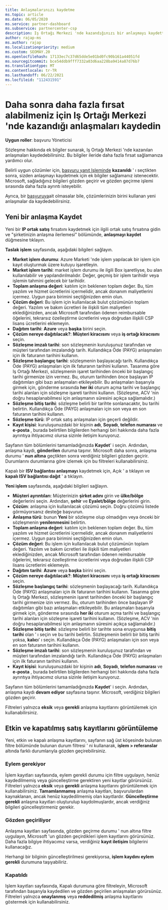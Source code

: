 ```yaml
---
title: Anlaşmalarınızı kaydetme
ms.topic: article
ms.date: 06/05/2020
ms.service: partner-dashboard
ms.subservice: partnercenter-csp
description: Iş Ortağı Merkezi 'nde kazandığınızı bir anlaşmayı kaydettiğinizde, Microsoft 'un gelecekte daha fazla fırsat sağlamasına yardımcı olur.
author: rajap-ms
ms.author: rajap
ms.localizationpriority: medium
ms.custom: SEOMAY.20
ms.openlocfilehash: 17133ec7c37d65dde5e01bd0fc90b161a44051fd
ms.sourcegitcommit: bce54ddb9fff7332a03d6aa228ba9414a87d76b7
ms.translationtype: MT
ms.contentlocale: tr-TR
ms.lasthandoff: 06/22/2021
ms.locfileid: "112431591"
---
```

# <a name="register-deals-youve-won-in-partner-center-so-you-can-get-more-opportunities-later"></a>Daha sonra daha fazla fırsat alabilmeniz için Iş Ortağı Merkezi 'nde kazandığı anlaşmaları kaydedin

**Uygun roller**: başvuru Yöneticisi

Sözleşme hakkında ek bilgiler sunarak, Iş Ortağı Merkezi 'nde kazanılan anlaşmaları kaydedebilirsiniz. Bu bilgiler ileride daha fazla fırsat sağlamanıza yardımcı olur.

Belirli uygun çözümler için, [başvuru yanıt Işleminde](manage-leads.md) **kazanıldı** ' ı seçtikten sonra, sizden anlaşmayı kaydetmek için ek bilgiler sağlamanız istenecektir. Microsoft, sağladığınız bilgileri gözden geçirir ve gözden geçirme işlemi sırasında daha fazla ayrıntı isteyebilir.

Ayrıca, bir [başvuruya](referrals.md)ait olmasalar bile, çözümlerinizin birini kullanan yeni anlaşmalar da kaydedebilirsiniz.

## <a name="register-a-new-deal"></a>Yeni bir anlaşma Kaydet

Yeni bir **IP ortak satış** fırsatıını kaydetmek için ilgili ortak satış fırsatına gidin ve "şirketinizin anlaşma ilerlemesi" bölümünde, **anlaşmayı kaydet** düğmesine tıklayın.

**Taslak işlem** sayfasında, aşağıdaki bilgileri sağlayın.

- **Market işlem durumu**: Azure Marketi 'nde işlem yapılacak bir işlem için kayıt oluşturmak üzere kutuyu işaretleyin.
- **Market işlem tarihi**: market işlem durumu ile ilgili Box işaretliyse, bu alan kullanılabilir ve yapılandırılmalıdır. Değer, geçmiş bir işlem tarihidir veya işlemin tahmini gelecek bir tarihidir.
- **Toplam anlaşma değeri**: katılım için beklenen toplam değer. Bu, tüm yazılım ve hizmet ücretlerini içermelidir, ancak donanım maliyetlerini içermez. Uygun para birimini seçtiğinizden emin olun.
- **Çözüm değeri**: Bu işlem için kullanılacak bulut çözümünün toplam değeri. Yazılım ve bakım ücretleri ile ilişkili tüm maliyetleri eklediğinizden, ancak Microsoft tarafından ödenen reimbursable öğelerini, tekrarsız özelleştirme ücretlerini veya doğrudan ilişkili CSP lisans ücretlerini eklemeyin.
- **Dağıtım tarihi**: **Azure** veya **başka** birini seçin.
- **Çözüm nereye dağıtılacak?**: **Müşteri kiracısını** veya **iş ortağı kiracısını** seçin.
- **Sözleşme imzalı tarihi**: son sözleşmenin kuruluşunuz tarafından ve müşteri tarafından imzalandığı tarih. Kullandıkça Öde (PAYG) anlaşmaları için ilk faturanın tarihini kullanın.
- **Sözleşme başlangıç tarihi**: sözleşmenin başlayacağı tarih. Kullandıkça Öde (PAYG) anlaşmaları için ilk faturanın tarihini kullanın. Tasarıma göre Iş Ortağı Merkezi, sözleşmenin işaret tarihinden önceki bir başlangıç tarihi girmenize izin vermez. Bu, oturum tarihinden önce başlayan IP dağıtımları gibi bazı anlaşmaları etkileyebilir. Bu anlaşmaları başarıyla girmek için, gönderme sırasında **her iki** oturum açma tarihi ve başlangıç tarihi alanları için sözleşme işareti tarihini kullanın. (Sözleşme, ACV 'nin doğru hesaplanabilmesi için anlaşmanın süresini açıkça sağlamalıdır.)
- **Sözleşme bitiş tarihi**: sözleşme belirli bir tarihte sonlanacaktır, bu tarihi belirtin. Kullandıkça Öde (PAYG) anlaşmaları için son veya en son faturanın tarihini kullanın.
- **Sözleşme türü**: IP ortak satış anlaşmaları için geçerli değildir.
- **Kayıt kişisi**: kuruluşunuzdaki bir kişinin **adı**, **Soyadı**, **telefon numarası** ve **e-posta** , burada belirtilen bilgilerden herhangi biri hakkında daha fazla ayrıntıya ihtiyacımız olursa sizinle iletişim kuruyoruz.

Sayfanın tüm bölümlerini tamamladığınızda **Kaydet**' i seçin. Ardından, anlaşma kaydı, **gönderilen** duruma taşınır. Microsoft daha sonra, anlaşma durumu ' **nun altına** geçtikten sonra verdiğiniz bilgileri gözden geçirir. Durumlarını durumlarına göre izlemek için bu filtreleri kullanabilirsiniz.

Kapalı bir **ISV bağlantısı anlaşmayı** kaydetmek için, Açık ' a tıklayın ve **kapalı ISV bağlantısı dağıt** ' a tıklayın.

**Yeni işlem** sayfasında, aşağıdaki bilgileri sağlayın.

- **Müşteri ayrıntıları**: Müşterinizin **şirket adını** girin ve **ülke/bölge** değerlerini seçin. Ardından, **şehir** ve **Eyalet/bölge** değerlerini girin.
- **Çözüm**: anlaşma için kullanılacak çözümü seçin. Doğru çözümü listede görmüyorsanız desteğe başvurun.
- **Anlaşma türü**: bunun **Yeni** bir sözleşme olup olmadığını veya önceki bir sözleşmenin **yenilenmesini** belirtin.
- **Toplam anlaşma değeri**: katılım için beklenen toplam değer. Bu, tüm yazılım ve hizmet ücretlerini içermelidir, ancak donanım maliyetlerini içermez. Uygun para birimini seçtiğinizden emin olun.
- **Çözüm değeri**: Bu işlem için kullanılacak bulut çözümünün toplam değeri. Yazılım ve bakım ücretleri ile ilişkili tüm maliyetleri eklediğinizden, ancak Microsoft tarafından ödenen reimbursable öğelerini, tekrarsız özelleştirme ücretlerini veya doğrudan ilişkili CSP lisans ücretlerini eklemeyin.
- **Dağıtım tarihi**: **Azure** veya **başka** birini seçin.
- **Çözüm nereye dağıtılacak?**: **Müşteri kiracısını** veya **iş ortağı kiracısını** seçin.
- **Sözleşme başlangıç tarihi**: sözleşmenin başlayacağı tarih. Kullandıkça Öde (PAYG) anlaşmaları için ilk faturanın tarihini kullanın. Tasarıma göre Iş Ortağı Merkezi, sözleşmenin işaret tarihinden önceki bir başlangıç tarihi girmenize izin vermez. Bu, oturum tarihinden önce başlayan IP dağıtımları gibi bazı anlaşmaları etkileyebilir. Bu anlaşmaları başarıyla girmek için, gönderme sırasında **her iki** oturum açma tarihi ve başlangıç tarihi alanları için sözleşme işareti tarihini kullanın. (Sözleşme, ACV 'nin doğru hesaplanabilmesi için anlaşmanın süresini açıkça sağlamalıdır.)
- **Sözleşme bitiş tarihi**: sözleşme belirli bir tarihte sona eruygunsa **bitiş tarihi** olan ' ı seçin ve bu tarihi belirtin. Sözleşmenin belirli bir bitiş tarihi yoksa, **kalıcı**' ı seçin. Kullandıkça Öde (PAYG) anlaşmaları için son veya en son faturanın tarihini kullanın.
- **Sözleşme imzalı tarihi**: son sözleşmenin kuruluşunuz tarafından ve müşteri tarafından imzalandığı tarih. Kullandıkça Öde (PAYG) anlaşmaları için ilk faturanın tarihini kullanın.
- **Kayıt kişisi**: kuruluşunuzdaki bir kişinin **adı**, **Soyadı**, **telefon numarası** ve **e-posta** , burada belirtilen bilgilerden herhangi biri hakkında daha fazla ayrıntıya ihtiyacımız olursa sizinle iletişim kuruyoruz.

Sayfanın tüm bölümlerini tamamladığınızda **Kaydet**' i seçin. Ardından, anlaşma kaydı **devam ediyor** sayfasına taşınır. Microsoft, verdiğiniz bilgileri gözden geçirir.

Filtreleri yalnızca **eksik** veya **gerekli** anlaşma kayıtlarını görüntülemek için kullanabilirsiniz.

## <a name="viewing-active-and-closed-deal-registrations"></a>Etkin ve kapatılmış satış kayıtlarını görüntüleme

Yeni, etkin ve kapalı anlaşma kayıtlarını, sayfanın sağ üst köşesinde bulunan filtre bölümünde bulunan durum filtresi ' ni kullanarak, **işlem > referanslar** altında farklı durumlarıyla gözden geçirebilirsiniz.

### <a name="action-required"></a>Eylem gerekiyor

İşlem kayıtları sayfasında, eylem gerekli durumu için filtre uygulayın, henüz kaydedilmemiş veya güncelleştirme gerektiren yeni kayıtlar görürsünüz. Filtreleri yalnızca **eksik** veya **gerekli** anlaşma kayıtlarını görüntülemek için kullanabilirsiniz. **Tamamlanmamış** anlaşma kayıtları, başvurulardan kaynaklanan, ancak henüz kaydedilmemiş olan kayıtlardır. **Güncelleştirme gerekli** anlaşma kayıtları oluşturulup kaydolmuşlardır, ancak verdiğiniz bilgileri güncelleştirmeniz gerekir.

### <a name="under-review"></a>Gözden geçiriliyor

Anlaşma kayıtları sayfasında, gözden geçirme durumu ' nun altına filtre uygulayın, Microsoft 'un gözden geçirdikleri işlem kayıtlarını görürsünüz. Daha fazla bilgiye ihtiyacımız varsa, verdiğiniz **kayıt iletişim** bilgilerini kullanacağız.

Herhangi bir bilginin güncelleştirilmesi gerekiyorsa, **işlem kaydını eylem gerekli** durumuna taşıyabiliriz.

### <a name="closed"></a>Kapatıldı

Işlem kayıtları sayfasında, Kapalı durumuna göre filtreleyin, Microsoft tarafından başarıyla kaydedilen ve gözden geçirilen anlaşmaları görürsünüz. Filtreleri yalnızca **onaylanmış** veya **reddedilmiş** anlaşma kayıtlarını göstermek için kullanabilirsiniz.
